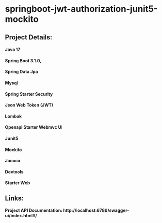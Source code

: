 
# springboot-jwt-authorization-junit5-mockito

## Project Details:

#### Java 17
#### Spring Boot 3.1.0,
#### Spring Data Jpa
#### Mysql
#### Spring Starter Security
#### Json Web Token (JWT)
#### Lombok
#### Openapi Starter Webmvc UI
#### Junit5
#### Mockito
#### Jacoco
#### Devtools
#### Starter Web



## Links:

#### Project API Documentation: http://localhost:6789/swagger-ui/index.html#/

